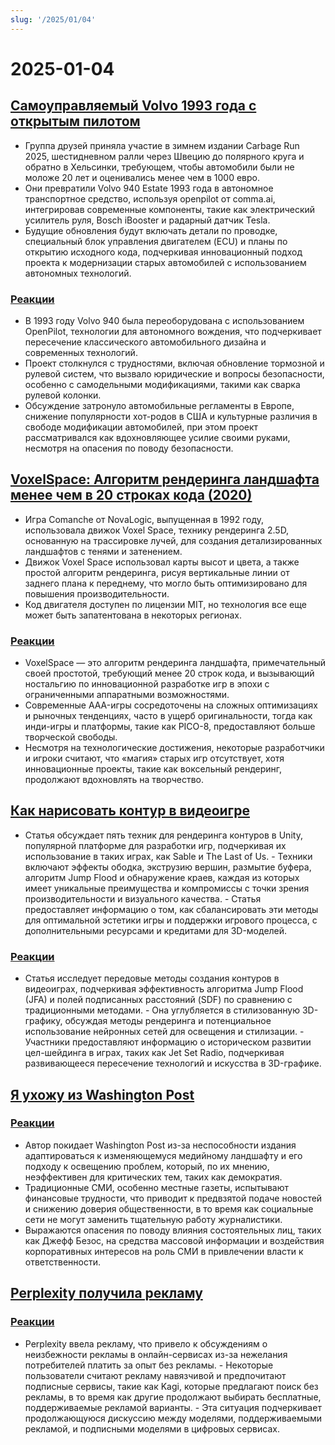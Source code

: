 ```yaml
---
slug: '/2025/01/04'
---
```


# 2025-01-04

## [Самоуправляемый Volvo 1993 года с открытым пилотом](https://practicapp.com/carbagepilot-part1/)

- Группа друзей приняла участие в зимнем издании Carbage Run 2025, шестидневном ралли через Швецию до полярного круга и обратно в Хельсинки, требующем, чтобы автомобили были не моложе 20 лет и оценивались менее чем в 1000 евро.
- Они превратили Volvo 940 Estate 1993 года в автономное транспортное средство, используя openpilot от comma.ai, интегрировав современные компоненты, такие как электрический усилитель руля, Bosch iBooster и радарный датчик Tesla.
- Будущие обновления будут включать детали по проводке, специальный блок управления двигателем (ECU) и планы по открытию исходного кода, подчеркивая инновационный подход проекта к модернизации старых автомобилей с использованием автономных технологий.

### [Реакции](https://news.ycombinator.com/item?id=42592910)

- В 1993 году Volvo 940 была переоборудована с использованием OpenPilot, технологии для автономного вождения, что подчеркивает пересечение классического автомобильного дизайна и современных технологий.
- Проект столкнулся с трудностями, включая обновление тормозной и рулевой систем, что вызвало юридические и вопросы безопасности, особенно с самодельными модификациями, такими как сварка рулевой колонки.
- Обсуждение затронуло автомобильные регламенты в Европе, снижение популярности хот-родов в США и культурные различия в свободе модификации автомобилей, при этом проект рассматривался как вдохновляющее усилие своими руками, несмотря на опасения по поводу безопасности.

## [VoxelSpace: Алгоритм рендеринга ландшафта менее чем в 20 строках кода (2020)](https://github.com/s-macke/VoxelSpace)

- Игра Comanche от NovaLogic, выпущенная в 1992 году, использовала движок Voxel Space, технику рендеринга 2.5D, основанную на трассировке лучей, для создания детализированных ландшафтов с тенями и затенением.
- Движок Voxel Space использовал карты высот и цвета, а также простой алгоритм рендеринга, рисуя вертикальные линии от заднего плана к переднему, что могло быть оптимизировано для повышения производительности.
- Код двигателя доступен по лицензии MIT, но технология все еще может быть запатентована в некоторых регионах.

### [Реакции](https://news.ycombinator.com/item?id=42588956)

- VoxelSpace — это алгоритм рендеринга ландшафта, примечательный своей простотой, требующий менее 20 строк кода, и вызывающий ностальгию по инновационной разработке игр в эпохи с ограниченными аппаратными возможностями.
- Современные AAA-игры сосредоточены на сложных оптимизациях и рыночных тенденциях, часто в ущерб оригинальности, тогда как инди-игры и платформы, такие как PICO-8, предоставляют больше творческой свободы.
- Несмотря на технологические достижения, некоторые разработчики и игроки считают, что «магия» старых игр отсутствует, хотя инновационные проекты, такие как воксельный рендеринг, продолжают вдохновлять на творчество.

## [Как нарисовать контур в видеоигре](https://ameye.dev/notes/rendering-outlines/)

- Статья обсуждает пять техник для рендеринга контуров в Unity, популярной платформе для разработки игр, подчеркивая их использование в таких играх, как Sable и The Last of Us. - Техники включают эффекты ободка, экструзию вершин, размытие буфера, алгоритм Jump Flood и обнаружение краев, каждая из которых имеет уникальные преимущества и компромиссы с точки зрения производительности и визуального качества. - Статья предоставляет информацию о том, как сбалансировать эти методы для оптимальной эстетики игры и поддержки игрового процесса, с дополнительными ресурсами и кредитами для 3D-моделей.

### [Реакции](https://news.ycombinator.com/item?id=42593614)

- Статья исследует передовые методы создания контуров в видеоиграх, подчеркивая эффективность алгоритма Jump Flood (JFA) и полей подписанных расстояний (SDF) по сравнению с традиционными методами. - Она углубляется в стилизованную 3D-графику, обсуждая методы рендеринга и потенциальное использование нейронных сетей для освещения и стилизации. - Участники предоставляют информацию о историческом развитии цел-шейдинга в играх, таких как Jet Set Radio, подчеркивая развивающееся пересечение технологий и искусства в 3D-графике.

## [Я ухожу из Washington Post](https://anntelnaes.substack.com/p/why-im-quitting-the-washington-post)

### [Реакции](https://news.ycombinator.com/item?id=42591221)

- Автор покидает Washington Post из-за неспособности издания адаптироваться к изменяющемуся медийному ландшафту и его подходу к освещению проблем, который, по их мнению, неэффективен для критических тем, таких как демократия.
- Традиционные СМИ, особенно местные газеты, испытывают финансовые трудности, что приводит к предвзятой подаче новостей и снижению доверия общественности, в то время как социальные сети не могут заменить тщательную работу журналистики.
- Выражаются опасения по поводу влияния состоятельных лиц, таких как Джефф Безос, на средства массовой информации и воздействия корпоративных интересов на роль СМИ в привлечении власти к ответственности.

## [Perplexity получила рекламу](https://twitter.com/damengchen/status/1875296442417607072)

### [Реакции](https://news.ycombinator.com/item?id=42589863)

- Perplexity ввела рекламу, что привело к обсуждениям о неизбежности рекламы в онлайн-сервисах из-за нежелания потребителей платить за опыт без рекламы. - Некоторые пользователи считают рекламу навязчивой и предпочитают подписные сервисы, такие как Kagi, которые предлагают поиск без рекламы, в то время как другие продолжают выбирать бесплатные, поддерживаемые рекламой варианты. - Эта ситуация подчеркивает продолжающуюся дискуссию между моделями, поддерживаемыми рекламой, и подписными моделями в цифровых сервисах.

<head>
  <meta property="og:title" content="Самоуправляемый Volvo 1993 года с открытым пилотом" />
  <meta property="og:type" content="website" />
  <meta property="og:image" content="https://og.cho.sh/api/og/?title=%D0%A1%D0%B0%D0%BC%D0%BE%D1%83%D0%BF%D1%80%D0%B0%D0%B2%D0%BB%D1%8F%D0%B5%D0%BC%D1%8B%D0%B9%20Volvo%201993%20%D0%B3%D0%BE%D0%B4%D0%B0%20%D1%81%20%D0%BE%D1%82%D0%BA%D1%80%D1%8B%D1%82%D1%8B%D0%BC%20%D0%BF%D0%B8%D0%BB%D0%BE%D1%82%D0%BE%D0%BC&subheading=%D1%81%D1%83%D0%B1%D0%B1%D0%BE%D1%82%D0%B0%2C%204%20%D1%8F%D0%BD%D0%B2%D0%B0%D1%80%D1%8F%202025%20%D0%B3.%3A%20%D0%A1%D0%B2%D0%BE%D0%B4%D0%BA%D0%B0%20%D0%BD%D0%BE%D0%B2%D0%BE%D1%81%D1%82%D0%B5%D0%B9%20Hacker%20News" />
</head>
